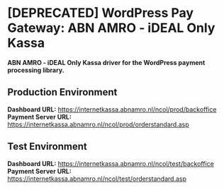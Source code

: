 # [DEPRECATED] WordPress Pay Gateway: ABN AMRO - iDEAL Only Kassa

**ABN AMRO - iDEAL Only Kassa driver for the WordPress payment processing library.**

## Production Environment

**Dashboard URL:** https://internetkassa.abnamro.nl/ncol/prod/backoffice  
**Payment Server URL:** https://internetkassa.abnamro.nl/ncol/prod/orderstandard.asp  

## Test Environment

**Dashboard URL:** https://internetkassa.abnamro.nl/ncol/test/backoffice  
**Payment Server URL:** https://internetkassa.abnamro.nl/ncol/test/orderstandard.asp  
